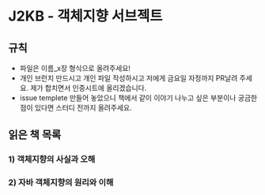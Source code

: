# J2KB - 객체지향 서브젝트
## 규칙
- 파일은 이름_x장 형식으로 올려주세요!
- 개인 브런치 만드시고 개인 파일 작성하시고 저에게 금요일 자정까지 PR날려 주세요. 제가 합치면서 인증시트에 올리겠습니다.
- issue templete 만들어 놓았으니 책에서 같이 이야기 나누고 싶은 부분이나 궁금한 점이 있다면 스터디 전까지 올려주세요. 


## 읽은 책  목록
### 1) 객체지향의 사실과 오해
### 2) 자바 객체지향의 원리와 이해
